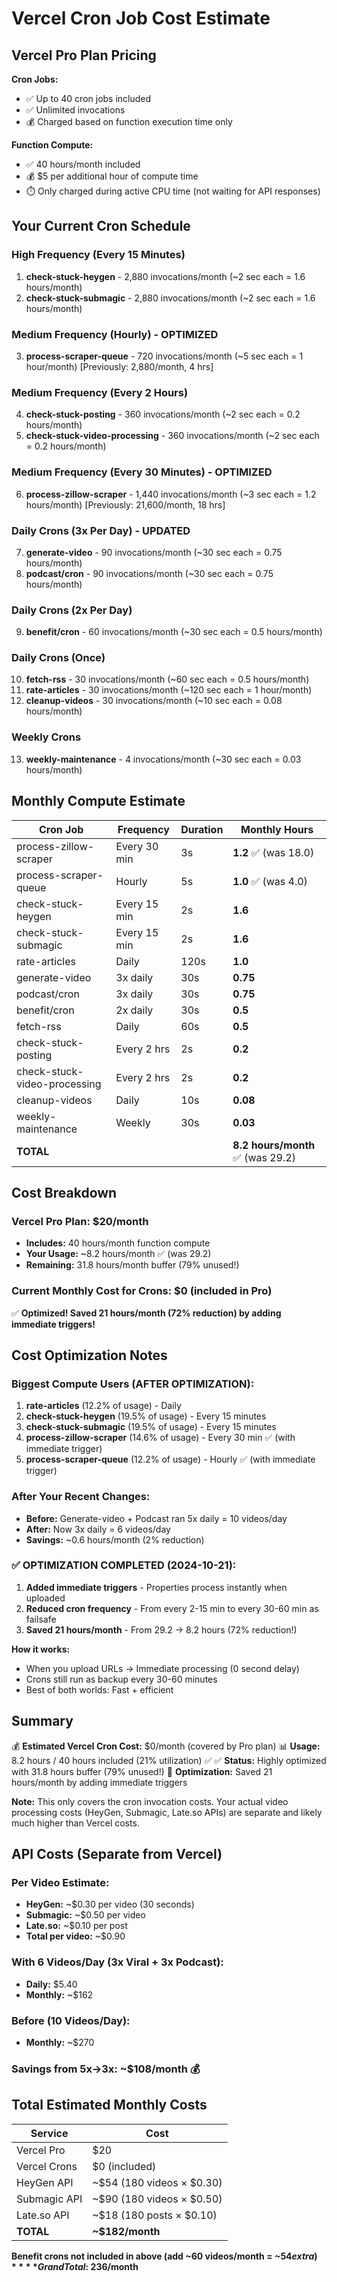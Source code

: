 # Vercel Cron Job Cost Estimate

## Vercel Pro Plan Pricing

**Cron Jobs:**
- ✅ Up to 40 cron jobs included
- ✅ Unlimited invocations
- 💰 Charged based on function execution time only

**Function Compute:**
- ✅ 40 hours/month included
- 💰 $5 per additional hour of compute time
- ⏱️ Only charged during active CPU time (not waiting for API responses)

## Your Current Cron Schedule

### High Frequency (Every 15 Minutes)
1. **check-stuck-heygen** - 2,880 invocations/month (~2 sec each = 1.6 hours/month)
2. **check-stuck-submagic** - 2,880 invocations/month (~2 sec each = 1.6 hours/month)

### Medium Frequency (Hourly) - OPTIMIZED
3. **process-scraper-queue** - 720 invocations/month (~5 sec each = 1 hour/month) [Previously: 2,880/month, 4 hrs]

### Medium Frequency (Every 2 Hours)
4. **check-stuck-posting** - 360 invocations/month (~2 sec each = 0.2 hours/month)
5. **check-stuck-video-processing** - 360 invocations/month (~2 sec each = 0.2 hours/month)

### Medium Frequency (Every 30 Minutes) - OPTIMIZED
6. **process-zillow-scraper** - 1,440 invocations/month (~3 sec each = 1.2 hours/month) [Previously: 21,600/month, 18 hrs]

### Daily Crons (3x Per Day) - UPDATED
7. **generate-video** - 90 invocations/month (~30 sec each = 0.75 hours/month)
8. **podcast/cron** - 90 invocations/month (~30 sec each = 0.75 hours/month)

### Daily Crons (2x Per Day)
9. **benefit/cron** - 60 invocations/month (~30 sec each = 0.5 hours/month)

### Daily Crons (Once)
10. **fetch-rss** - 30 invocations/month (~60 sec each = 0.5 hours/month)
11. **rate-articles** - 30 invocations/month (~120 sec each = 1 hour/month)
12. **cleanup-videos** - 30 invocations/month (~10 sec each = 0.08 hours/month)

### Weekly Crons
13. **weekly-maintenance** - 4 invocations/month (~30 sec each = 0.03 hours/month)

## Monthly Compute Estimate

| Cron Job | Frequency | Duration | Monthly Hours |
|----------|-----------|----------|---------------|
| process-zillow-scraper | Every 30 min | 3s | **1.2** ✅ (was 18.0) |
| process-scraper-queue | Hourly | 5s | **1.0** ✅ (was 4.0) |
| check-stuck-heygen | Every 15 min | 2s | **1.6** |
| check-stuck-submagic | Every 15 min | 2s | **1.6** |
| rate-articles | Daily | 120s | **1.0** |
| generate-video | 3x daily | 30s | **0.75** |
| podcast/cron | 3x daily | 30s | **0.75** |
| benefit/cron | 2x daily | 30s | **0.5** |
| fetch-rss | Daily | 60s | **0.5** |
| check-stuck-posting | Every 2 hrs | 2s | **0.2** |
| check-stuck-video-processing | Every 2 hrs | 2s | **0.2** |
| cleanup-videos | Daily | 10s | **0.08** |
| weekly-maintenance | Weekly | 30s | **0.03** |
| **TOTAL** | | | **8.2 hours/month** ✅ (was 29.2) |

## Cost Breakdown

### Vercel Pro Plan: $20/month
- **Includes:** 40 hours/month function compute
- **Your Usage:** ~8.2 hours/month ✅ (was 29.2)
- **Remaining:** 31.8 hours/month buffer (79% unused!)

### Current Monthly Cost for Crons: $0 (included in Pro)

✅ **Optimized! Saved 21 hours/month (72% reduction) by adding immediate triggers!**

## Cost Optimization Notes

### Biggest Compute Users (AFTER OPTIMIZATION):
1. **rate-articles** (12.2% of usage) - Daily
2. **check-stuck-heygen** (19.5% of usage) - Every 15 minutes
3. **check-stuck-submagic** (19.5% of usage) - Every 15 minutes
4. **process-zillow-scraper** (14.6% of usage) - Every 30 min ✅ (with immediate trigger)
5. **process-scraper-queue** (12.2% of usage) - Hourly ✅ (with immediate trigger)

### After Your Recent Changes:
- **Before:** Generate-video + Podcast ran 5x daily = 10 videos/day
- **After:** Now 3x daily = 6 videos/day
- **Savings:** ~0.6 hours/month (2% reduction)

### ✅ OPTIMIZATION COMPLETED (2024-10-21):
1. **Added immediate triggers** - Properties process instantly when uploaded
2. **Reduced cron frequency** - From every 2-15 min to every 30-60 min as failsafe
3. **Saved 21 hours/month** - From 29.2 → 8.2 hours (72% reduction!)

**How it works:**
- When you upload URLs → Immediate processing (0 second delay)
- Crons still run as backup every 30-60 minutes
- Best of both worlds: Fast + efficient

## Summary

💰 **Estimated Vercel Cron Cost:** $0/month (covered by Pro plan)
📊 **Usage:** 8.2 hours / 40 hours included (21% utilization) ✅
✅ **Status:** Highly optimized with 31.8 hours buffer (79% unused!)
🚀 **Optimization:** Saved 21 hours/month by adding immediate triggers

**Note:** This only covers the cron invocation costs. Your actual video processing costs (HeyGen, Submagic, Late.so APIs) are separate and likely much higher than Vercel costs.

## API Costs (Separate from Vercel)

### Per Video Estimate:
- **HeyGen:** ~$0.30 per video (30 seconds)
- **Submagic:** ~$0.50 per video
- **Late.so:** ~$0.10 per post
- **Total per video:** ~$0.90

### With 6 Videos/Day (3x Viral + 3x Podcast):
- **Daily:** $5.40
- **Monthly:** ~$162

### Before (10 Videos/Day):
- **Monthly:** ~$270

### **Savings from 5x→3x:** ~$108/month 💰

## Total Estimated Monthly Costs

| Service | Cost |
|---------|------|
| Vercel Pro | $20 |
| Vercel Crons | $0 (included) |
| HeyGen API | ~$54 (180 videos × $0.30) |
| Submagic API | ~$90 (180 videos × $0.50) |
| Late.so API | ~$18 (180 posts × $0.10) |
| **TOTAL** | **~$182/month** |

**Benefit crons not included in above (add ~60 videos/month = ~$54 extra)**
**Grand Total: ~$236/month**
